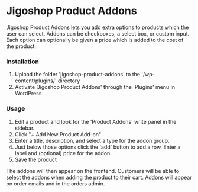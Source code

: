 Jigoshop Product Addons
=======================

Jigoshop Product Addons lets you add extra options to products which the user can select. Addons can be checkboxes, a select box, or custom input. Each option can optionally be given a price which is added to the cost of the product.

### Installation

1. Upload the folder 'jigoshop-product-addons' to the '/wp-content/plugins/' directory
2. Activate 'Jigoshop Product Addons' through the 'Plugins' menu in WordPress

### Usage

1. Edit a product and look for the 'Product Addons' write panel in the sidebar.
2. Click "+ Add New Product Add-on"
3. Enter a title, description, and select a type for the addon group.
4. Just below those options click the 'add' button to add a row. Enter a label and (optional) price for the addon.
5. Save the product

The addons will then appear on the frontend. Customers will be able to select the addons when adding the product to their cart. Addons will appear on order emails and in the orders admin.
